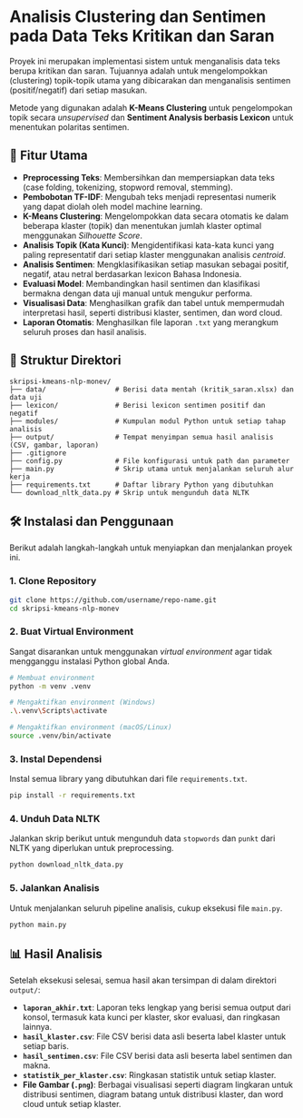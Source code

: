 # Analisis Clustering dan Sentimen pada Data Teks Kritikan dan Saran

Proyek ini merupakan implementasi sistem untuk menganalisis data teks berupa kritikan dan saran. Tujuannya adalah untuk mengelompokkan (clustering) topik-topik utama yang dibicarakan dan menganalisis sentimen (positif/negatif) dari setiap masukan.

Metode yang digunakan adalah **K-Means Clustering** untuk pengelompokan topik secara *unsupervised* dan **Sentiment Analysis berbasis Lexicon** untuk menentukan polaritas sentimen.

## 🚀 Fitur Utama

- **Preprocessing Teks**: Membersihkan dan mempersiapkan data teks (case folding, tokenizing, stopword removal, stemming).
- **Pembobotan TF-IDF**: Mengubah teks menjadi representasi numerik yang dapat diolah oleh model machine learning.
- **K-Means Clustering**: Mengelompokkan data secara otomatis ke dalam beberapa klaster (topik) dan menentukan jumlah klaster optimal menggunakan *Silhouette Score*.
- **Analisis Topik (Kata Kunci)**: Mengidentifikasi kata-kata kunci yang paling representatif dari setiap klaster menggunakan analisis *centroid*.
- **Analisis Sentimen**: Mengklasifikasikan setiap masukan sebagai positif, negatif, atau netral berdasarkan lexicon Bahasa Indonesia.
- **Evaluasi Model**: Membandingkan hasil sentimen dan klasifikasi bermakna dengan data uji manual untuk mengukur performa.
- **Visualisasi Data**: Menghasilkan grafik dan tabel untuk mempermudah interpretasi hasil, seperti distribusi klaster, sentimen, dan word cloud.
- **Laporan Otomatis**: Menghasilkan file laporan `.txt` yang merangkum seluruh proses dan hasil analisis.

## 📂 Struktur Direktori

```
skripsi-kmeans-nlp-monev/
├── data/                 # Berisi data mentah (kritik_saran.xlsx) dan data uji
├── lexicon/              # Berisi lexicon sentimen positif dan negatif
├── modules/              # Kumpulan modul Python untuk setiap tahap analisis
├── output/               # Tempat menyimpan semua hasil analisis (CSV, gambar, laporan)
├── .gitignore
├── config.py             # File konfigurasi untuk path dan parameter
├── main.py               # Skrip utama untuk menjalankan seluruh alur kerja
├── requirements.txt      # Daftar library Python yang dibutuhkan
└── download_nltk_data.py # Skrip untuk mengunduh data NLTK
```

## 🛠️ Instalasi dan Penggunaan

Berikut adalah langkah-langkah untuk menyiapkan dan menjalankan proyek ini.

### 1. Clone Repository

```bash
git clone https://github.com/username/repo-name.git
cd skripsi-kmeans-nlp-monev
```

### 2. Buat Virtual Environment

Sangat disarankan untuk menggunakan *virtual environment* agar tidak mengganggu instalasi Python global Anda.

```bash
# Membuat environment
python -m venv .venv

# Mengaktifkan environment (Windows)
.\.venv\Scripts\activate

# Mengaktifkan environment (macOS/Linux)
source .venv/bin/activate
```

### 3. Instal Dependensi

Instal semua library yang dibutuhkan dari file `requirements.txt`.

```bash
pip install -r requirements.txt
```

### 4. Unduh Data NLTK

Jalankan skrip berikut untuk mengunduh data `stopwords` dan `punkt` dari NLTK yang diperlukan untuk preprocessing.

```bash
python download_nltk_data.py
```

### 5. Jalankan Analisis

Untuk menjalankan seluruh pipeline analisis, cukup eksekusi file `main.py`.

```bash
python main.py
```

## 📊 Hasil Analisis

Setelah eksekusi selesai, semua hasil akan tersimpan di dalam direktori `output/`:

- **`laporan_akhir.txt`**: Laporan teks lengkap yang berisi semua output dari konsol, termasuk kata kunci per klaster, skor evaluasi, dan ringkasan lainnya.
- **`hasil_klaster.csv`**: File CSV berisi data asli beserta label klaster untuk setiap baris.
- **`hasil_sentimen.csv`**: File CSV berisi data asli beserta label sentimen dan makna.
- **`statistik_per_klaster.csv`**: Ringkasan statistik untuk setiap klaster.
- **File Gambar (`.png`)**: Berbagai visualisasi seperti diagram lingkaran untuk distribusi sentimen, diagram batang untuk distribusi klaster, dan word cloud untuk setiap klaster.